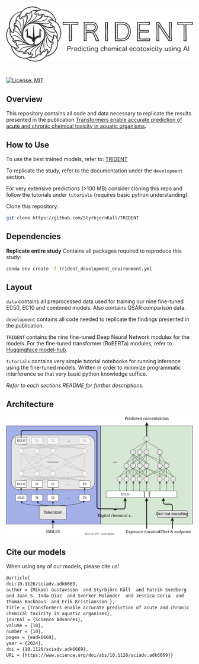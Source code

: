 ![TRIDENT](trident-logo.svg)
# 
[![License: MIT](https://img.shields.io/badge/License-MIT-yellow.svg)](https://opensource.org/licenses/MIT)

## Overview
This repository contains all code and data necessary to replicate the results presented in the publication [Transformers enable accurate prediction of acute and chronic chemical toxicity in aquatic organisms](https://doi.org/10.1126/sciadv.adk6669).

## How to Use
To use the best trained models, refer to: [TRIDENT](https://trident.serve.scilifelab.se/)

To replicate the study, refer to the documentation under the `development` section.

For very extensive predictions (>100 MB) consider cloning this repo and follow the tutorials under `tutorials` (requires basic python understanding).

Clone this repository:
```bash 
git clone https://github.com/StyrbjornKall/TRIDENT
```

## Dependencies
**Replicate entire study**
Contains all packages required to reproduce this study:
```bash
conda env create -f trident_development_environment.yml
```

## Layout
`data` contains all preprocessed data used for training our nine fine-tuned EC50, EC10 and combined models. Also contains QSAR comparison data. 

`development` contains all code needed to replicate the findings presented in the publication.

`TRIDENT` contains the nine fine-tuned Deep Neural Network modules for the models. For the fine-tuned transformer (RoBERTa) modules, refer to [Huggingface model-hub](https://huggingface.co/StyrbjornKall).

`tutorials` contains very simple tutorial notebooks for running inference using the fine-tuned models. Written in order to minimize programmatic interference so that very basic python knowledge suffice. 

*Refer to each sections README for further descriptions.*

## Architecture
![TRIDENT model architecture](final_model.svg)

## Cite our models
When using any of our models, please cite us!
```
@article{
doi:10.1126/sciadv.adk6669,
author = {Mikael Gustavsson  and Styrbjörn Käll  and Patrik Svedberg  and Juan S. Inda-Diaz  and Sverker Molander  and Jessica Coria  and Thomas Backhaus  and Erik Kristiansson },
title = {Transformers enable accurate prediction of acute and chronic chemical toxicity in aquatic organisms},
journal = {Science Advances},
volume = {10},
number = {10},
pages = {eadk6669},
year = {2024},
doi = {10.1126/sciadv.adk6669},
URL = {https://www.science.org/doi/abs/10.1126/sciadv.adk6669}}
```
